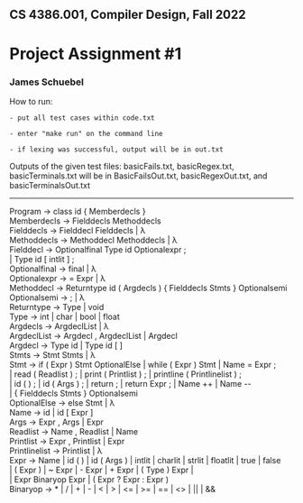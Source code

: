 ## CS 4386.001, Compiler Design, Fall 2022
# Project Assignment #1
### James Schuebel

How to run:

    - put all test cases within code.txt
    
    - enter "make run" on the command line
    
    - if lexing was successful, output will be in out.txt

Outputs of the given test files: basicFails.txt, basicRegex.txt, basicTerminals.txt will be in BasicFailsOut.txt, basicRegexOut.txt, and basicTerminalsOut.txt

------------------------------------------------------

Program             → class id { Memberdecls }</br>
Memberdecls         → Fielddecls Methoddecls</br>
Fielddecls          → Fielddecl Fielddecls | λ</br>
Methoddecls         → Methoddecl Methoddecls | λ</br>
Fielddecl           → Optionalfinal Type id Optionalexpr ;</br>
                    | Type id [ intlit ] ;</br>
Optionalfinal       → final | λ</br>
Optionalexpr        → = Expr | λ</br>
Methoddecl          → Returntype id ( Argdecls ) { Fielddecls Stmts } Optionalsemi</br>
Optionalsemi        → ; | λ</br>
Returntype          → Type | void</br>
Type                → int | char | bool | float</br>
Argdecls            → ArgdeclList | λ</br>
ArgdeclList         → Argdecl , ArgdeclList | Argdecl</br>
Argdecl             → Type id | Type id [ ]</br>
Stmts               → Stmt Stmts | λ</br>
Stmt                → if ( Expr ) Stmt OptionalElse | while ( Expr ) Stmt | Name = Expr ;</br>
                    | read ( Readlist ) ; | print ( Printlist ) ; | printline ( Printlinelist ) ;</br>
                    | id ( ) ; | id ( Args ) ; | return ; | return Expr ; | Name ++ | Name --</br>
                    | { Fielddecls Stmts } Optionalsemi</br>
OptionalElse        → else Stmt | λ</br>
Name                → id | id [ Expr ]</br>
Args                → Expr , Args | Expr</br>
Readlist            → Name , Readlist | Name</br>
Printlist           → Expr , Printlist | Expr</br>
Printlinelist       → Printlist | λ</br>
Expr                → Name | id ( ) | id ( Args ) | intlit | charlit | strlit | floatlit | true | false</br>
                    | ( Expr ) | ~ Expr | - Expr | + Expr | ( Type ) Expr |</br>
                    | Expr Binaryop Expr | ( Expr ? Expr : Expr )</br>
Binaryop            → * | / | + | - | < | > | <= | >= | == | <> | \|\| | &&</br>

